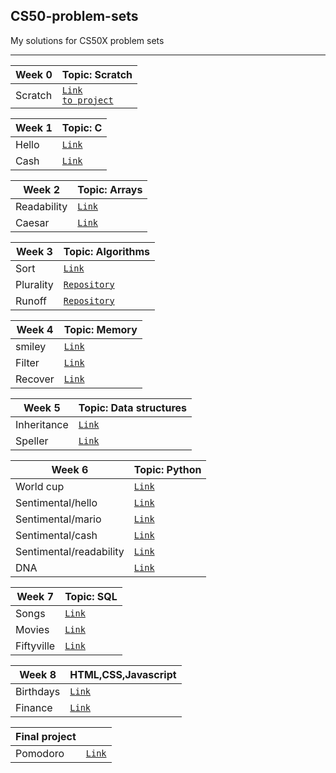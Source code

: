 <h2> CS50-problem-sets</h2>
My solutions for CS50X problem sets

---

| Week 0           |    Topic: Scratch                                                                                    |
|------------------|------------------------------------------------------------------------------------------------------|
|Scratch           | <code><a href="https://scratch.mit.edu/projects/781040153/" target="blank">Link to project</a></code>|


| Week 1     |   Topic: C                            |
|------------|---------------------------------------|
| Hello      |<code><a href="">Link</a></code> |
| Cash       |<code><a href="">Link</a></code> |



| Week 2             |   Topic: Arrays                       |
|--------------------|---------------------------------------|
| Readability        |<code><a href="">Link</a></code> |
| Caesar             |<code><a href="">Link</a></code> |


| Week 3              |   Topic: Algorithms                   |
|---------------------|---------------------------------------|
| Sort                |<code><a href="">Link</a></code> |
| Plurality           |<code><a href="">Repository</a></code> |
| Runoff              |<code><a href="">Repository</a></code> |

| Week 4              |   Topic: Memory                       |
|---------------------|---------------------------------------|
| smiley                |<code><a href="">Link</a></code>     |
| Filter               |<code><a href="">Link</a></code>      |
| Recover               |<code><a href="">Link</a></code>     |

| Week 5              |   Topic: Data structures              |
|---------------------|---------------------------------------|
| Inheritance               |<code><a href="">Link</a></code>     |
| Speller              |<code><a href="">Link</a></code>     |

| Week 6              |   Topic: Python              |
|---------------------|---------------------------------------|
| World cup              |<code><a href="">Link</a></code>     |
| Sentimental/hello              |<code><a href="">Link</a></code>     |
| Sentimental/mario              |<code><a href="">Link</a></code>     |
| Sentimental/cash             |<code><a href="">Link</a></code>     |
| Sentimental/readability            |<code><a href="">Link</a></code>     |
| DNA               |<code><a href="">Link</a></code>     |

| Week 7              |   Topic: SQL              |
|---------------------|---------------------------------------|
| Songs             |<code><a href="">Link</a></code>     |
| Movies              |<code><a href="">Link</a></code>     |
| Fiftyville             |<code><a href="">Link</a></code>     |

| Week 8             |   HTML,CSS,Javascript              |
|---------------------|---------------------------------------|
| Birthdays           |<code><a href="">Link</a></code>     |
| Finance            |<code><a href="">Link</a></code>     |

| Final project            |                 |
|---------------------|---------------------------------------|
| Pomodoro           |<code><a href="">Link</a></code>     |

